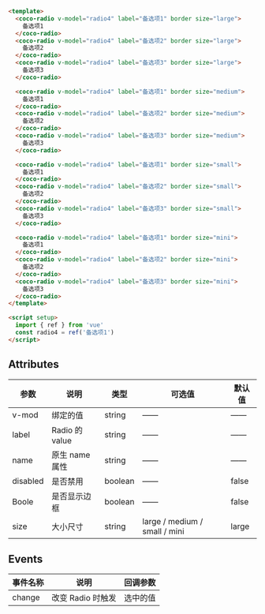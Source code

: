 ```html
<template>
  <coco-radio v-model="radio4" label="备选项1" border size="large">
    备选项1
  </coco-radio>
  <coco-radio v-model="radio4" label="备选项2" border size="large">
    备选项2
  </coco-radio>
  <coco-radio v-model="radio4" label="备选项3" border size="large">
    备选项3
  </coco-radio>

  <coco-radio v-model="radio4" label="备选项1" border size="medium">
    备选项1
  </coco-radio>
  <coco-radio v-model="radio4" label="备选项2" border size="medium">
    备选项2
  </coco-radio>
  <coco-radio v-model="radio4" label="备选项3" border size="medium">
    备选项3
  </coco-radio>

  <coco-radio v-model="radio4" label="备选项1" border size="small">
    备选项1
  </coco-radio>
  <coco-radio v-model="radio4" label="备选项2" border size="small">
    备选项2
  </coco-radio>
  <coco-radio v-model="radio4" label="备选项3" border size="small">
    备选项3
  </coco-radio>

  <coco-radio v-model="radio4" label="备选项1" border size="mini">
    备选项1
  </coco-radio>
  <coco-radio v-model="radio4" label="备选项2" border size="mini">
    备选项2
  </coco-radio>
  <coco-radio v-model="radio4" label="备选项3" border size="mini">
    备选项3
  </coco-radio>
</template>

<script setup>
  import { ref } from 'vue'
  const radio4 = ref('备选项1')
</script>
```

## Attributes

| 参数     | 说明           | 类型    | 可选值                        | 默认值 |
| -------- | -------------- | ------- | ----------------------------- | ------ |
| v-mod    | 绑定的值       | string  | ——                            | ——     |
| label    | Radio 的 value | string  | ——                            | ——     |
| name     | 原生 name 属性 | string  | ——                            | ——     |
| disabled | 是否禁用       | boolean | ——                            | false  |
| Boole    | 是否显示边框   | boolean | ——                            | false  |
| size     | 大小尺寸       | string  | large / medium / small / mini | large  |

## Events

| 事件名称 | 说明              | 回调参数 |
| -------- | ----------------- | -------- |
| change   | 改变 Radio 时触发 | 选中的值 |
